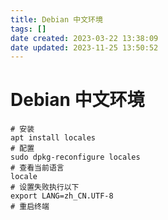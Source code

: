 ```yaml
---
title: Debian 中文环境
tags: []
date created: 2023-03-22 13:38:09
date updated: 2023-11-25 13:50:52
---
```


# Debian 中文环境

```shell
# 安装
apt install locales
# 配置
sudo dpkg-reconfigure locales
# 查看当前语言
locale
# 设置失败执行以下
export LANG=zh_CN.UTF-8
# 重启终端
```

